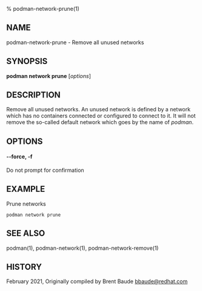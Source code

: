 % podman-network-prune(1)

## NAME
podman\-network\-prune - Remove all unused networks

## SYNOPSIS
**podman network prune** [*options*]

## DESCRIPTION
Remove all unused networks.  An unused network is defined by a network which
has no containers connected or configured to connect to it. It will not remove
the so-called default network which goes by the name of *podman*.

## OPTIONS
#### **--force**, **-f**

Do not prompt for confirmation

## EXAMPLE
Prune networks

```
podman network prune
```


## SEE ALSO
podman(1), podman-network(1), podman-network-remove(1)

## HISTORY
February 2021, Originally compiled by Brent Baude <bbaude@redhat.com>
